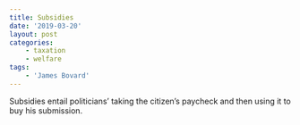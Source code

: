 ```yaml
---
title: Subsidies
date: '2019-03-20'
layout: post
categories:
    - taxation
    - welfare
tags:
    - 'James Bovard'
---
```


Subsidies entail politicians’ taking the citizen’s paycheck and then using it to buy his submission.